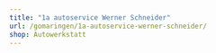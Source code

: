 ```yaml
---
title: "1a autoservice Werner Schneider"
url: /gomaringen/1a-autoservice-werner-schneider/
shop: Autowerkstatt
---
```

